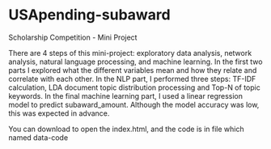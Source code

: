 # USApending-subaward
Scholarship Competition - Mini Project

There are 4 steps of this mini-project: exploratory data analysis, network analysis, natural language processing, and machine learning. In the first two parts I explored what the different variables mean and how they relate and correlate with each other. In the NLP part, I performed three steps: TF-IDF calculation, LDA document topic distribution processing and Top-N of topic keywords. In the final machine learning part, I used a linear regression model to predict subaward_amount. Although the model accuracy was low, this was expected in advance.

You can download to open the index.html, and the code is in file which named data-code
